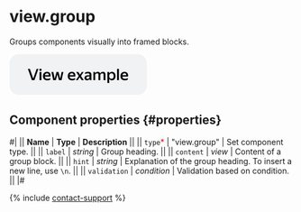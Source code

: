 # view.group

Groups components visually into framed blocks.

[![View example in the sandbox](../_images/buttons/view-example.svg)](https://ya.cc/t/jNlr4klD3twZBC)

## Component properties {#properties}

#|
|| **Name** | **Type** | **Description** ||
|| `type`<span style="color: red">\*</span> | "view.group" | Set component type. ||
|| `label` | _string_ | Group heading. ||
|| `content` | _view_ | Content of a group block. ||
|| `hint` | _string_ | Explanation of the group heading. To insert a new line, use `\n`. ||
|| `validation` | _condition_ | Validation based on condition. ||
|#

{% include [contact-support](../_includes/contact-support.md) %}
